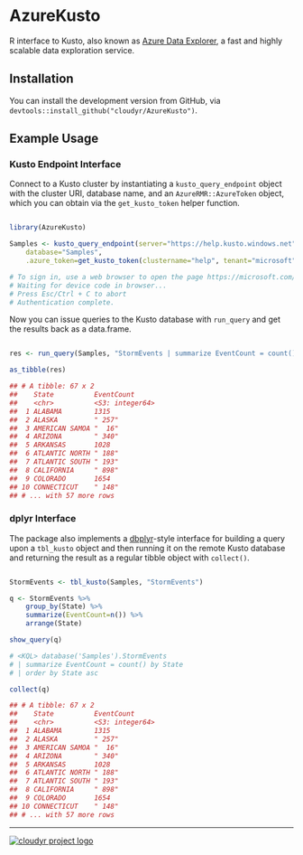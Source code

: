 # AzureKusto

R interface to Kusto, also known as [Azure Data Explorer](https://azure.microsoft.com/en-us/services/data-explorer/), a fast and highly scalable data exploration service.

## Installation

You can install the development version from GitHub, via `devtools::install_github("cloudyr/AzureKusto")`.

## Example Usage

### Kusto Endpoint Interface

Connect to a Kusto cluster by instantiating a `kusto_query_endpoint` object with the cluster URI, database name, and an `AzureRMR::AzureToken` object, which you can obtain via the `get_kusto_token` helper function.

```r

library(AzureKusto)

Samples <- kusto_query_endpoint(server="https://help.kusto.windows.net",
    database="Samples",
    .azure_token=get_kusto_token(clustername="help", tenant="microsoft"))

# To sign in, use a web browser to open the page https://microsoft.com/devicelogin and enter the code FPD8GZPY9 to authenticate.
# Waiting for device code in browser...
# Press Esc/Ctrl + C to abort
# Authentication complete.
```

Now you can issue queries to the Kusto database with `run_query` and get the results back as a data.frame.

```r

res <- run_query(Samples, "StormEvents | summarize EventCount = count() by State | order by State asc")

as_tibble(res)

## # A tibble: 67 x 2
##    State          EventCount     
##    <chr>          <S3: integer64>
##  1 ALABAMA        1315           
##  2 ALASKA         " 257"         
##  3 AMERICAN SAMOA "  16"         
##  4 ARIZONA        " 340"         
##  5 ARKANSAS       1028           
##  6 ATLANTIC NORTH " 188"         
##  7 ATLANTIC SOUTH " 193"         
##  8 CALIFORNIA     " 898"         
##  9 COLORADO       1654           
## 10 CONNECTICUT    " 148"         
## # ... with 57 more rows

```

### dplyr Interface

The package also implements a [dbplyr](https://github.com/tidyverse/dbplyr)-style interface for building a query upon a `tbl_kusto` object and then running it on the remote Kusto database and returning the result as a regular tibble object with `collect()`.

```r

StormEvents <- tbl_kusto(Samples, "StormEvents")

q <- StormEvents %>%
    group_by(State) %>%
    summarize(EventCount=n()) %>%
    arrange(State)

show_query(q)

# <KQL> database('Samples').StormEvents
# | summarize EventCount = count() by State
# | order by State asc

collect(q)

## # A tibble: 67 x 2
##    State          EventCount     
##    <chr>          <S3: integer64>
##  1 ALABAMA        1315           
##  2 ALASKA         " 257"         
##  3 AMERICAN SAMOA "  16"         
##  4 ARIZONA        " 340"         
##  5 ARKANSAS       1028           
##  6 ATLANTIC NORTH " 188"         
##  7 ATLANTIC SOUTH " 193"         
##  8 CALIFORNIA     " 898"         
##  9 COLORADO       1654           
## 10 CONNECTICUT    " 148"         
## # ... with 57 more rows

```

---
[![cloudyr project logo](https://i.imgur.com/JHS98Y7.png)](https://github.com/cloudyr)
